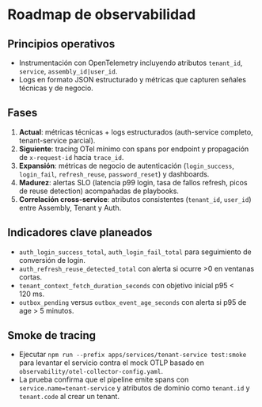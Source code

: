 # Roadmap de observabilidad

## Principios operativos
- Instrumentación con OpenTelemetry incluyendo atributos `tenant_id`, `service`, `assembly_id|user_id`.
- Logs en formato JSON estructurado y métricas que capturen señales técnicas y de negocio.

## Fases
1. **Actual**: métricas técnicas + logs estructurados (auth-service completo, tenant-service parcial).
2. **Siguiente**: tracing OTel mínimo con spans por endpoint y propagación de `x-request-id` hacia `trace_id`.
3. **Expansión**: métricas de negocio de autenticación (`login_success`, `login_fail`, `refresh_reuse`, `password_reset`) y dashboards.
4. **Madurez**: alertas SLO (latencia p99 login, tasa de fallos refresh, picos de reuse detection) acompañadas de playbooks.
5. **Correlación cross-service**: atributos consistentes (`tenant_id`, `user_id`) entre Assembly, Tenant y Auth.

## Indicadores clave planeados
- `auth_login_success_total`, `auth_login_fail_total` para seguimiento de conversión de login.
- `auth_refresh_reuse_detected_total` con alerta si ocurre >0 en ventanas cortas.
- `tenant_context_fetch_duration_seconds` con objetivo inicial p95 < 120 ms.
- `outbox_pending` versus `outbox_event_age_seconds` con alerta si p95 de age > 5 minutos.

## Smoke de tracing
- Ejecutar `npm run --prefix apps/services/tenant-service test:smoke` para levantar el servicio contra el mock OTLP basado en `observability/otel-collector-config.yaml`.
- La prueba confirma que el pipeline emite spans con `service.name=tenant-service` y atributos de dominio como `tenant.id` y `tenant.code` al crear un tenant.
